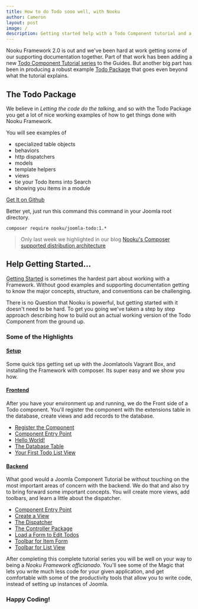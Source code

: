 ```yaml
---
title: How to do Todo sooo well, with Nooku
author: Cameron
layout: post
image: /
description: Getting started help with a Todo Component tutorial and a complete Todo Joomla Package
---
```


Nooku Framework 2.0 is out and we've been hard at work getting some of our supporting documentation together. Part of that work has been adding a new
[Todo Component Tutorial series]((http://guides.nooku.org/get-started.md)) to the Guides. But another big part has been in producing
a robust example [Todo Package](https://github.com/nooku/joomla-todo) that goes even beyond what the tutorial explains.

<!--more-->
## The Todo Package

We believe in _Letting the code do the talking_, and so with the Todo Package you get a lot of nice working examples of how to
get things done with Nooku Framework.

You will see examples of

* specialized table objects
* behaviors
* http dispatchers
* models
* template helpers
* views
* tie your Todo Items into Search
* showing you items in a module

<!-- DRESS THIS UP WITH A BUTTON-->
[Get It on Github](https://github.com/nooku/joomla-todo)

Better yet, just run this command this command in your Joomla root directory.

```shell
composer require nooku/joomla-todo:1.*
```

>Only last week we highlighted in our blog [Nooku's Composer supported distribution architecture](http://www.nooku.org/blog/2014/12/special-delivery-from-the-composer-express/)

## Help Getting Started...

[Getting Started](http://guides.nooku.org/get-started.md) is sometimes the hardest part about working with a Framework.
Without good examples and supporting documentation getting to know the major concepts, structure, and conventions can be challenging.

There is no Question that Nooku is powerful, but getting started with it doesn't need to be hard. To get you going we've taken a
step by step approach describing how to build out an actual working version of the Todo Component from the ground up.

### Some of the Highlights

#### [Setup](http://guides.nooku.org/get-started/set-up.md)

Some quick tips getting set up with the Joomlatools Vagrant Box, and installing the Framework with composer. Its super easy and we show you how.

#### [Frontend](http://guides.nooku.org/get-started/com_todo-frontend.md)

After you have your environment up and running, we do the Front side of a Todo component. You'll register the component with
the extensions table in the database, create views and add records to the database.

* [Register the Component](http://guides.nooku.org/get-started/register-the-component.md)
* [Component Entry Point](http://guides.nooku.org/get-started/component-entry-point.md)
* [Hello World!](http://guides.nooku.org/get-started/hello-world-todos.md)
* [The Database Table](http://guides.nooku.org/get-started/creating-the-database.md)
* [Your First Todo List View](http://guides.nooku.org/get-started/your-first-todo-list-view.md)

#### [Backend](http://guides.nooku.org/get-started/com_todo-backend.md)

What good would a Joomla Component Tutorial be without touching on the most important areas of concern with the backend. We do that and
also try to bring forward some important concepts. You will create more views, add toolbars, and learn a little about the dispatcher.

* [Component Entry Point](get-started/backend-entry-point.md)
* [Create a View](get-started/create-a-view.md)
* [The Dispatcher](get-started/the-dispatcher.md)
* [The Controller Package](get-started/the-controller-package.md)
* [Load a Form to Edit Todos](get-started/load-a-form-to-edit-todo-items.md)
* [Toolbar for Item Form](get-started/add-toolbar-to-item-view.md)
* [Toolbar for List View](get-started/add-toolbar-to-list-view.md)

After completing this complete tutorial series you will be well on your way to being a _Nooku Framework officianado_. You'll see
some of the Magic that lets you write much less code for your given application, and get comfortable with some of the productivity tools
that allow you to write code, instead of setting up instances of Joomla.

### Happy Coding!




